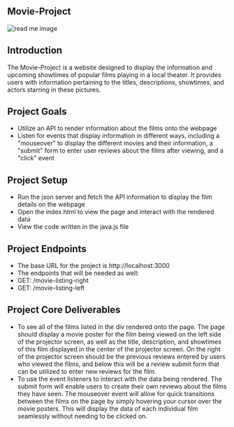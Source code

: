 ## Movie-Project
![read me image](https://user-images.githubusercontent.com/94796196/211040820-2a4345c0-1356-4aae-a90a-02deba4fac42.jpeg)
## Introduction
The Movie-Project is a website designed to display the information and upcoming showtimes of popular films playing in a local theater. It provides users with information pertaining to the titles, descriptions, showtimes, and actors starring in these pictures.
## Project Goals
- Utilize an API to render information about the films onto the webpage
- Listen for events that display information in different ways, including a "mouseover" to display the different movies and their information, a "submit" form to enter user reviews about the films after viewing, and a "click" event
## Project Setup
- Run the json server and fetch the API information to display the film details on the webpage
- Open the index.html to view the page and interact with the rendered data
- View the code written in the java.js file
## Project Endpoints
- The base URL for the project is http://localhost:3000
- The endpoints that will be needed as well:
- GET: /movie-listing-right
- GET: /movie-listing-left
## Project Core Deliverables
- To see all of the films listed in the div rendered onto the page. The page should display a movie poster for the film being viewed on the left side of the projector screen, as well as the title, description, and showtimes of this film displayed in the center of the projector screen. On the right of the projector screen should be the previous reviews entered by users who viewed the films, and below this will be a review submit form that can be utilized to enter new reviews for the film.
- To use the event listeners to interact with the data being rendered. The submit form will enable users to create their own reviews about the films they have seen. The mouseover event will allow for quick transitions between the films on the page by simply hovering your cursor over the movie posters. This will display the data of each individual film seamlessly without needing to be clicked on.

